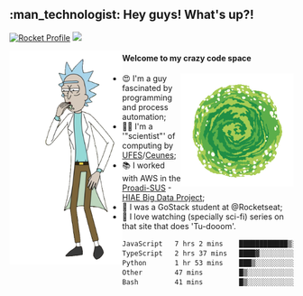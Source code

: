 
<h2> :man_technologist: Hey guys! What's up?!</h2>
                                                                         
[![Rocket Profile](https://img.shields.io/static/v1?label=Rocketseat&message=Profile&colorA=purple&color=black&logo=Rocket&logoColor=white)](https://app.rocketseat.com.br/me/elyabe)
<a href="https://www.linkedin.com/in/elyabe/"><img src="https://img.shields.io/badge/LinkedIn-informational?logo=linkedin"/></a>

<img align='left' src="https://raw.githubusercontent.com/Elyabe/Elyabe/master/images/rick-dancing.gif" width='200'>

                       
#### Welcome to my crazy code space 
<img align='right' src="https://raw.githubusercontent.com/Elyabe/elyabe/master/images/portal-3.gif" width='200'>

- :heart_eyes: I'm a guy fascinated by programming and process automation; 
- :office_worker: I'm a '"scientist"' of computing by [UFES](http://ufes.br)/[Ceunes](http://ceunes.ufes.br);
- :books: I worked with AWS in the [Proadi-SUS](https://www.einstein.br/responsabilidade-social/atuacao-com-o-ministerio-da-saude/proadi-sus) - [HIAE Big Data Project](https://www1.folha.uol.com.br/seminariosfolha/2019/05/cooperacao-entre-governo-e-hospital-leva-inteligencia-artificial-para-a-rede-publica.shtml);
- :rocket: I was a GoStack student at @Rocketseat;
- :movie_camera: I love watching (specially sci-fi) series on that site that does 'Tu-dooom'.

<!--START_SECTION:waka-->

```txt
JavaScript   7 hrs 2 mins    ████████████▒░░░░░░░░░░░░   48.96 %
TypeScript   2 hrs 37 mins   ████▓░░░░░░░░░░░░░░░░░░░░   18.23 %
Python       1 hr 53 mins    ███▒░░░░░░░░░░░░░░░░░░░░░   13.16 %
Other        47 mins         █▒░░░░░░░░░░░░░░░░░░░░░░░   05.50 %
Bash         41 mins         █▒░░░░░░░░░░░░░░░░░░░░░░░   04.85 %
```

<!--END_SECTION:waka-->
